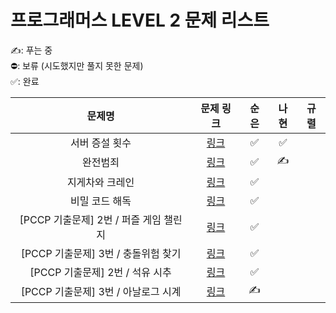 # 프로그래머스 LEVEL 2 문제 리스트

✍️: 푸는 중   
⛔️: 보류 (시도했지만 풀지 못한 문제)   
✅: 완료

|문제명|문제 링크|순은|나현|규렬|
|:------:|:------:|:------:|:------:|:------:|
|서버 증설 횟수|<a href="https://school.programmers.co.kr/learn/courses/30/lessons/389479" target="_blank">링크</a>|✅|✅||
|완전범죄|<a href="https://school.programmers.co.kr/learn/courses/30/lessons/389480" target="_blank">링크</a>|✅|✍️||
|지게차와 크레인|<a href="https://school.programmers.co.kr/learn/courses/30/lessons/388353" target="_blank">링크</a>|✅|||
|비밀 코드 해독|<a href="https://school.programmers.co.kr/learn/courses/30/lessons/388352" target="_blank">링크</a>|✅|||
|[PCCP 기출문제] 2번 / 퍼즐 게임 챌린지|<a href="https://school.programmers.co.kr/learn/courses/30/lessons/340212" target="_blank">링크</a>|✅|||
|[PCCP 기출문제] 3번 / 충돌위험 찾기|<a href="https://school.programmers.co.kr/learn/courses/30/lessons/340211" target="_blank">링크</a>|✅|||
|[PCCP 기출문제] 2번 / 석유 시추|<a href="https://school.programmers.co.kr/learn/courses/30/lessons/250136" target="_blank">링크</a>|✅|||
|[PCCP 기출문제] 3번 / 아날로그 시계|<a href="https://school.programmers.co.kr/learn/courses/30/lessons/250135" target="_blank">링크</a>|✍️|||